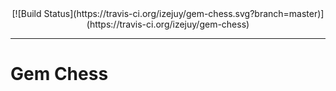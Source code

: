 
<center>
  [![Build Status](https://travis-ci.org/izejuy/gem-chess.svg?branch=master)](https://travis-ci.org/izejuy/gem-chess)
</center>

-------
# Gem Chess
